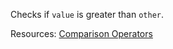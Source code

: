 Checks if <code>value</code> is greater than <code>other</code>.

Resources: [Comparison Operators](https://developer.mozilla.org/docs/Web/JavaScript/Reference/Operators/Comparison_Operators)

